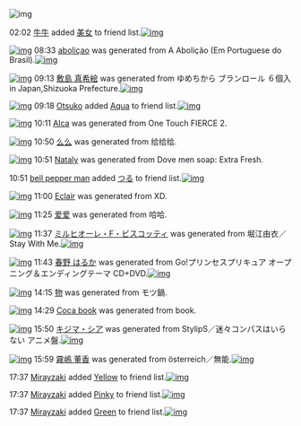 ![img](http://gdrive-cdn.herokuapp.com/537b65a5bc09f0000721dda7/512px-barcode.png)

02:02 [牛牛](http://www.barcodekanojo.com/user/500415/%E7%89%9B%E7%89%9B) added [美女](http://www.barcodekanojo.com/kanojo/889028/%E7%BE%8E%E5%A5%B3) to friend list.[![img](http://www.deviantsart.com/38scor7.png)](http://www.barcodekanojo.com/kanojo/889028/%E7%BE%8E%E5%A5%B3) 

[![img](http://www.deviantsart.com/192ueq9.png)](http://www.barcodekanojo.com/kanojo/3193161/aboli%C3%A7ao) 08:33 [aboliçao](http://www.barcodekanojo.com/kanojo/3193161/aboli%C3%A7ao) was generated from A Abolição (Em Portuguese do Brasil).[![img](http://www.deviantsart.com/h501ak.jpeg)](http://www.barcodekanojo.com/product_images/barcode/6018826/1425339153/A%20Aboli%C3%A7%C3%A3o%20%28Em%20Portuguese%20do%20Brasil%29.jpg) 

[![img](http://www.deviantsart.com/23d0bpa.png)](http://www.barcodekanojo.com/kanojo/3193162/%E6%95%B7%E5%B3%B6%20%E7%9C%9F%E5%B8%8C%E7%B5%B5) 09:13 [敷島 真希絵](http://www.barcodekanojo.com/kanojo/3193162/%E6%95%B7%E5%B3%B6%20%E7%9C%9F%E5%B8%8C%E7%B5%B5) was generated from ゆめちから ブランロール ６個入 in Japan,Shizuoka Prefecture.[![img](http://www.deviantsart.com/1j31k5b.jpeg)](http://www.barcodekanojo.com/product_images/barcode/5180862/1386078709/%E3%82%86%E3%82%81%E3%81%A1%E3%81%8B%E3%82%89%E3%83%96%E3%83%A9%E3%83%B3%E3%83%AD%E3%83%BC%E3%83%AB%20%EF%BC%96%E5%80%8B%E5%85%A5.jpg) 

[![img](http://www.deviantsart.com/t976m2.jpeg)](http://www.barcodekanojo.com/user/492467/Otsuko) 09:18 [Otsuko](http://www.barcodekanojo.com/user/492467/Otsuko) added [Aqua](http://www.barcodekanojo.com/kanojo/240454/Aqua) to friend list.[![img](http://www.deviantsart.com/1puo15d.png)](http://www.barcodekanojo.com/kanojo/240454/Aqua) 

[![img](http://www.deviantsart.com/3t1ibnb.png)](http://www.barcodekanojo.com/kanojo/3193163/Alca) 10:11 [Alca](http://www.barcodekanojo.com/kanojo/3193163/Alca) was generated from One Touch FIERCE 2.

[![img](http://www.deviantsart.com/8q3upt.png)](http://www.barcodekanojo.com/kanojo/3193164/%E4%B9%88%E4%B9%88) 10:50 [么么](http://www.barcodekanojo.com/kanojo/3193164/%E4%B9%88%E4%B9%88) was generated from 给给给.

[![img](http://www.deviantsart.com/2lp764a.png)](http://www.barcodekanojo.com/kanojo/3193165/Nataly) 10:51 [Nataly](http://www.barcodekanojo.com/kanojo/3193165/Nataly) was generated from Dove men soap: Extra Fresh.

10:51 [bell pepper man](http://www.barcodekanojo.com/user/500419/bell%20pepper%20man) added [つる](http://www.barcodekanojo.com/kanojo/2572775/%E3%81%A4%E3%82%8B) to friend list.[![img](http://www.deviantsart.com/1ebjb5o.png)](http://www.barcodekanojo.com/kanojo/2572775/%E3%81%A4%E3%82%8B) 

[![img](http://www.deviantsart.com/6hfh4s.png)](http://www.barcodekanojo.com/kanojo/3193166/Eclair) 11:00 [Eclair](http://www.barcodekanojo.com/kanojo/3193166/Eclair) was generated from XD.

[![img](http://www.deviantsart.com/c4puj8.png)](http://www.barcodekanojo.com/kanojo/3193167/%E7%88%B1%E7%88%B1) 11:25 [爱爱](http://www.barcodekanojo.com/kanojo/3193167/%E7%88%B1%E7%88%B1) was generated from 哈哈.

[![img](http://www.deviantsart.com/2jsc9pu.png)](http://www.barcodekanojo.com/kanojo/3193168/%E3%83%9F%E3%83%AB%E3%83%92%E3%82%AA%E3%83%BC%E3%83%AC%E3%83%BBF%E3%83%BB%E3%83%93%E3%82%B9%E3%82%B3%E3%83%83%E3%83%86%E3%82%A3) 11:37 [ミルヒオーレ・F・ビスコッティ](http://www.barcodekanojo.com/kanojo/3193168/%E3%83%9F%E3%83%AB%E3%83%92%E3%82%AA%E3%83%BC%E3%83%AC%E3%83%BBF%E3%83%BB%E3%83%93%E3%82%B9%E3%82%B3%E3%83%83%E3%83%86%E3%82%A3) was generated from 堀江由衣／Stay With Me.[![img](http://www.deviantsart.com/2300abt.jpeg)](http://www.barcodekanojo.com/product_images/barcode/6018834/1425350216/%E5%A0%80%E6%B1%9F%E7%94%B1%E8%A1%A3%EF%BC%8FStay%20With%20Me.jpg) 

[![img](http://www.deviantsart.com/27shp4t.png)](http://www.barcodekanojo.com/kanojo/3193169/%E6%98%A5%E9%87%8E%20%E3%81%AF%E3%82%8B%E3%81%8B) 11:43 [春野 はるか](http://www.barcodekanojo.com/kanojo/3193169/%E6%98%A5%E9%87%8E%20%E3%81%AF%E3%82%8B%E3%81%8B) was generated from Go!プリンセスプリキュア オープニング＆エンディングテーマ CD+DVD.[![img](http://www.deviantsart.com/3eujtcc.jpeg)](http://www.barcodekanojo.com/product_images/barcode/6018835/1425350539/50x50xGo,P21,PE3,P83,P97,PE3,P83,PAA,PE3,P83,PB3,PE3,P82,PBB,PE3,P82,PB9,PE3,P83,P97,PE3,P83,PAA,PE3,P82,PAD,PE3,P83,PA5,PE3,P82,PA2,P20,PE3,P82,PAA,PE3,P83,PBC,PE3,P83,P97,PE3,P83,P8B,PE3,P83,PB3,PE3,P82,PB0,PEF,PBC,P86,PE3,P82,PA8,PE3,P83,PB3,PE3,P83,P87,PE3,P82,PA3,PE3,P83,PB3,PE3,P82,PB0,PE3,P83,P86,PE3,P83,PBC,PE3,P83,P9E,P20CD,P2BDVD.jpg,qw=88,ah=88.pagespeed.ic.Ll1B8TA7Qt.jpg) 

[![img](http://www.deviantsart.com/1g5pq0e.png)](http://www.barcodekanojo.com/kanojo/3193170/%E7%89%A9) 14:15 [物](http://www.barcodekanojo.com/kanojo/3193170/%E7%89%A9) was generated from モツ鍋.

[![img](http://www.deviantsart.com/2pcqh0v.png)](http://www.barcodekanojo.com/kanojo/3193171/Coca%20book) 14:29 [Coca book](http://www.barcodekanojo.com/kanojo/3193171/Coca%20book) was generated from book.

[![img](http://www.deviantsart.com/1cuakfm.png)](http://www.barcodekanojo.com/kanojo/3193172/%E3%82%AD%E3%82%B8%E3%83%9E%E3%83%BB%E3%82%B7%E3%82%A2) 15:50 [キジマ・シア](http://www.barcodekanojo.com/kanojo/3193172/%E3%82%AD%E3%82%B8%E3%83%9E%E3%83%BB%E3%82%B7%E3%82%A2) was generated from StylipS／迷々コンパスはいらない アニメ盤.[![img](http://www.deviantsart.com/2m7brdk.jpeg)](http://www.barcodekanojo.com/product_images/barcode/6018838/1425365395/50x50xStylipS,PEF,PBC,P8F,PE8,PBF,PB7,PE3,P80,P85,PE3,P82,PB3,PE3,P83,PB3,PE3,P83,P91,PE3,P82,PB9,PE3,P81,PAF,PE3,P81,P84,PE3,P82,P89,PE3,P81,PAA,PE3,P81,P84,P20,PE3,P82,PA2,PE3,P83,P8B,PE3,P83,PA1,PE7,P9B,PA4.jpg,qw=88,ah=88.pagespeed.ic.cRWMj9xmo3.jpg) 

[![img](http://www.deviantsart.com/39jdjdn.png)](http://www.barcodekanojo.com/kanojo/3193173/%E9%9C%A7%E5%B6%8B%20%E8%91%A3%E9%A6%99) 15:59 [霧嶋 董香](http://www.barcodekanojo.com/kanojo/3193173/%E9%9C%A7%E5%B6%8B%20%E8%91%A3%E9%A6%99) was generated from österreich／無能.[![img](http://www.deviantsart.com/1nd812u.jpeg)](http://www.barcodekanojo.com/product_images/barcode/6018839/1425365910/%C3%B6sterreich%EF%BC%8F%E7%84%A1%E8%83%BD.jpg) 

17:37 [Mirayzaki](http://www.barcodekanojo.com/user/500421/Mirayzaki) added [Yellow](http://www.barcodekanojo.com/kanojo/2516795/Yellow) to friend list.[![img](http://www.deviantsart.com/2cmq78k.png)](http://www.barcodekanojo.com/kanojo/2516795/Yellow) 

17:37 [Mirayzaki](http://www.barcodekanojo.com/user/500421/Mirayzaki) added [Pinky](http://www.barcodekanojo.com/kanojo/2516791/Pinky) to friend list.[![img](http://www.deviantsart.com/1nv49ql.png)](http://www.barcodekanojo.com/kanojo/2516791/Pinky) 

17:37 [Mirayzaki](http://www.barcodekanojo.com/user/500421/Mirayzaki) added [Green](http://www.barcodekanojo.com/kanojo/2515981/Green) to friend list.[![img](http://www.deviantsart.com/3gd9p64.png)](http://www.barcodekanojo.com/kanojo/2515981/Green) 

